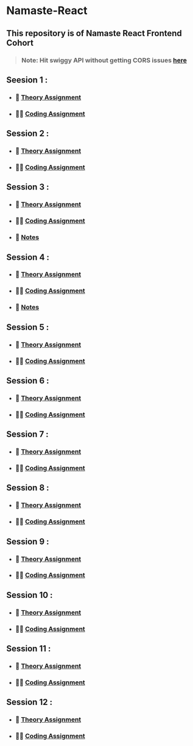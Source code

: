 # Namaste-React

## This repository is of Namaste React Frontend Cohort

>### Note: Hit swiggy API without getting CORS issues [here](https://github.com/haddercone/food-villa-server)

## Seesion 1 :

- ### :green_book: [Theory Assignment](./Session-1%20Inception/theory/)
- ### :man_technologist: [Coding Assignment](./Session-1%20Inception/code/)

## Session 2 :

- ### :green_book: [Theory Assignment](./Session-2%20Igniting%20our%20App/theory/)
- ### :man_technologist: [Coding Assignment](./Session-2%20Igniting%20our%20App/code)

## Session 3 :

- ### :green_book: [Theory Assignment](./Session-3%20Laying%20the%20Foundation/theory/)
- ### :man_technologist: [Coding Assignment](./Session-3%20Laying%20the%20Foundation/code/)
- ### :open_book: [Notes](./Session-3%20Laying%20the%20Foundation/theory/Notes.md)

## Session 4 :

- ### :green_book: [Theory Assignment](./Session-4%20Talk%20is%20cheap,%20show%20me%20the%20code/theory/)
- ### :man_technologist: [Coding Assignment](./Session-4%20Talk%20is%20cheap,%20show%20me%20the%20code/code/)
- ### :open_book: [Notes](./Session-4%20Talk%20is%20cheap,%20show%20me%20the%20code/theory/Notes.md)

## Session 5 :

- ### :green_book: [Theory Assignment](./Session-5%20Let%27s%20get%20hooked/theory)
- ### :man_technologist: [Coding Assignment](./Session-5%20Let%27s%20get%20hooked/code/)

## Session 6 :

- ### :green_book: [Theory Assignment](./Session-6%20Exploring%20the%20world/theory)
- ### :man_technologist: [Coding Assignment](./Session-6%20Exploring%20the%20world/code)

## Session 7 :

- ### :green_book: [Theory Assignment](./Session-7/theory/)
- ### :man_technologist: [Coding Assignment](./Session-7/code/)

## Session 8 :

- ### :green_book: [Theory Assignment](./Session-8/theory/)
- ### :man_technologist: [Coding Assignment](./Session-8/code/)

## Session 9 :

- ### :green_book: [Theory Assignment](./Session-9/theory/)
- ### :man_technologist: [Coding Assignment](./Session-9/code/)

## Session 10 :

- ### :green_book: [Theory Assignment](./Session-10/theory/)
- ### :man_technologist: [Coding Assignment](./Session-10/code/)

## Session 11 :

- ### :green_book: [Theory Assignment](./Session-11/theory/)
- ### :man_technologist: [Coding Assignment](./Session-11/code/)

## Session 12 :

- ### :green_book: [Theory Assignment](./Session-12/theory/)
- ### :man_technologist: [Coding Assignment](./Session-12/code/)